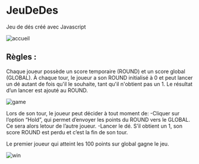 # JeuDeDes
Jeu de dés créé avec Javascript

![accueil](https://github.com/MartinelliSam/JeuDeDes/assets/122564923/873bcef7-178b-4dfa-bd45-9082be1af6a8)


## Règles : 

Chaque joueur possède un score temporaire (ROUND) et un score global (GLOBAL). 
À chaque tour, le joueur a son ROUND initialisé à 0 et peut lancer un dé autant de fois qu'il le souhaite, tant qu'il n'obtient pas un 1.
Le résultat d’un lancer est ajouté au ROUND.

![game](https://github.com/MartinelliSam/JeuDeDes/assets/122564923/92250a93-ccb3-4600-9f43-9514d2fd8d3c)


Lors de son tour, le joueur peut décider à tout moment de: 
  -Cliquer sur l’option “Hold”, qui permet d’envoyer les points du ROUND vers le GLOBAL. Ce sera alors letour de l’autre joueur.
  -Lancer le dé. S’il obtient un 1, son score ROUND est perdu et c’est la fin de son tour.
  
Le premier joueur qui atteint les 100 points sur global gagne le jeu.

![win](https://github.com/MartinelliSam/JeuDeDes/assets/122564923/864e7cc6-dce0-4855-933b-052341529d55)

